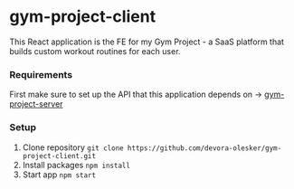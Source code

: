 # gym-project-client
This React application is the FE for my Gym Project - a SaaS platform that builds custom workout routines for each user.

### Requirements
First make sure to set up the API that this application depends on -> [gym-project-server](https://github.com/devora-olesker/gym-project-server) <br/>

### Setup
1. Clone repository `git clone https://github.com/devora-olesker/gym-project-client.git`
2. Install packages `npm install`
3. Start app `npm start`